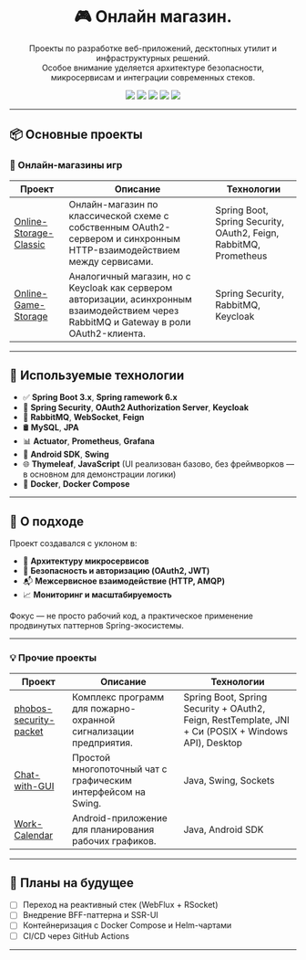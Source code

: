 <h1 align="center">🎮 Онлайн магазин.</h1>

<p align="center">
  Проекты по разработке веб-приложений, десктопных утилит и инфраструктурных решений.<br>
  Особое внимание уделяется архитектуре безопасности, микросервисам и интеграции современных стеков.
</p>

<p align="center">
  <img src="https://img.shields.io/badge/Spring_Boot-3.x-green?logo=springboot&logoColor=white">
  <img src="https://img.shields.io/badge/OAuth2-Security-blue?logo=springsecurity">
  <img src="https://img.shields.io/badge/RabbitMQ-Messaging-orange?logo=rabbitmq">
  <img src="https://img.shields.io/badge/Keycloak-SSO-red?logo=keycloak">
  <img src="https://img.shields.io/badge/Prometheus-Monitoring-orange?logo=prometheus">
</p>

---

## 📦 Основные проекты

### 🛒 Онлайн-магазины игр

| Проект | Описание | Технологии |
|--------|----------|------------|
| [Online-Storage-Classic](https://github.com/Online-video-game-store/Online-Storage-Classic) | Онлайн-магазин по классической схеме с собственным OAuth2-сервером и синхронным HTTP-взаимодействием между сервисами. | Spring Boot, Spring Security, OAuth2, Feign, RabbitMQ, Prometheus |
| [Online-Game-Storage](https://github.com/Online-video-game-store/Online-Game-Storage) | Аналогичный магазин, но с Keycloak как сервером авторизации, асинхронным взаимодействием через RabbitMQ и Gateway в роли OAuth2-клиента. | Spring Security, RabbitMQ, Keycloak |

---

## 🔧 Используемые технологии

- ✅ **Spring Boot 3.x**, **Spring ramework 6.x**
- 🔐 **Spring Security**, **OAuth2 Authorization Server**, **Keycloak**
- 📡 **RabbitMQ**, **WebSocket**, **Feign**
- 🛢️ **MySQL**, **JPA**
- 📊 **Actuator**, **Prometheus**, **Grafana**
- 📱 **Android SDK**, **Swing**
- 🌐 **Thymeleaf**, **JavaScript** (UI реализован базово, без фреймворков — в основном для демонстрации логики)
- 🐳 **Docker**, **Docker Compose**
  
---

## 🧠 О подходе

Проект создавался с уклоном в:

- 🧩 **Архитектуру микросервисов**
- 🔐 **Безопасность и авторизацию (OAuth2, JWT)**
- 📬 **Межсервисное взаимодействие (HTTP, AMQP)**
- 📈 **Мониторинг и масштабируемость**

Фокус — не просто рабочий код, а практическое применение продвинутых паттернов Spring-экосистемы.

---

### 💡 Прочие проекты

| Проект | Описание | Технологии |
|--------|----------|------------|
| [phobos-security-packet](https://github.com/phobos-security-packet) | Комплекс программ для пожарно-охранной сигнализации предприятия. | Spring Boot, Spring Security + OAuth2, Feign, RestTemplate, JNI + Си (POSIX + Windows API), Desktop |
| [Chat-with-GUI](https://github.com/MrDemonid/Chat-with-GUI.git) | Простой многопоточный чат с графическим интерфейсом на Swing. | Java, Swing, Sockets |
| [Work-Calendar](https://github.com/MrDemonid/Work-Calendar.git) | Android-приложение для планирования рабочих графиков. | Java, Android SDK |

---

## 🚀 Планы на будущее

- [ ] Переход на реактивный стек (WebFlux + RSocket)
- [ ] Внедрение BFF-паттерна и SSR-UI
- [ ] Контейнеризация с Docker Compose и Helm-чартами
- [ ] CI/CD через GitHub Actions

---
